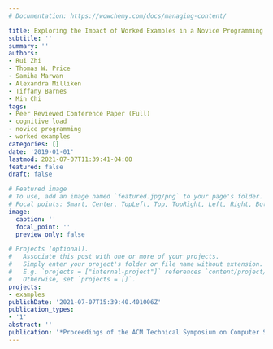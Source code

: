 ```yaml
---
# Documentation: https://wowchemy.com/docs/managing-content/

title: Exploring the Impact of Worked Examples in a Novice Programming Environment
subtitle: ''
summary: ''
authors:
- Rui Zhi
- Thomas W. Price
- Samiha Marwan
- Alexandra Milliken
- Tiffany Barnes
- Min Chi
tags:
- Peer Reviewed Conference Paper (Full)
- cognitive load
- novice programming
- worked examples
categories: []
date: '2019-01-01'
lastmod: 2021-07-07T11:39:41-04:00
featured: false
draft: false

# Featured image
# To use, add an image named `featured.jpg/png` to your page's folder.
# Focal points: Smart, Center, TopLeft, Top, TopRight, Left, Right, BottomLeft, Bottom, BottomRight.
image:
  caption: ''
  focal_point: ''
  preview_only: false

# Projects (optional).
#   Associate this post with one or more of your projects.
#   Simply enter your project's folder or file name without extension.
#   E.g. `projects = ["internal-project"]` references `content/project/deep-learning/index.md`.
#   Otherwise, set `projects = []`.
projects:
- examples
publishDate: '2021-07-07T15:39:40.401006Z'
publication_types:
- '1'
abstract: ''
publication: '*Proceedings of the ACM Technical Symposium on Computer Science Education*'
---
```

